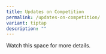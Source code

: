 ```yaml
---
title: Updates on Competition
permalink: /updates-on-competition/
variant: tiptap
description: ""
---
```

<p>Watch this space for more details.</p>